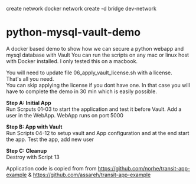 create network
docker network create -d bridge dev-network

# python-mysql-vault-demo
A docker based demo to show how we can secure a python webapp and mysql database with Vault
You can run the scripts on any mac or linux host with Docker installed.
I only tested this on a macbook. 

You will need to update file 06_apply_vault_license.sh with a license.  
That's all you need.  
You can skip applying the license if you dont have one. In that case you will have to complete the demo in 30 min which is easily possible.
  
**Step A: Initial App**  
Run Scrputs 01-03 to start the application and test it before Vault.
Add a user in the WebApp.
WebApp runs on port 5000
  
**Step B: App with Vault**  
Run Scripts 04-12 to setup vault and App configuration and at the end start the app.
Test the app, add new user
  
**Step C: Cleanup**   
Destroy with Script 13


Application code is copied from  from https://github.com/norhe/transit-app-example & https://github.com/assareh/transit-app-example
